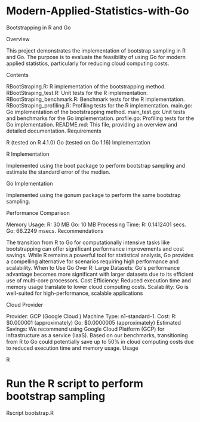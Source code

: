 # Modern-Applied-Statistics-with-Go
Bootstrapping in R and Go

Overview

This project demonstrates the implementation of bootstrap sampling in R and Go. The purpose is to evaluate the feasibility of using Go for modern applied statistics, particularly for reducing cloud computing costs.

Contents

RBootStraping.R: R implementation of the bootstrapping method.
RBootStraping_test.R: Unit tests for the R implementation.
RBootStraping_benchmark.R: Benchmark tests for the R implementation.
RBootStraping_profiling.R: Profiling tests for the R implementation.
main.go: Go implementation of the bootstrapping method.
main_test.go: Unit tests and benchmarks for the Go implementation.
profile.go: Profiling tests for the Go implementation.
README.md: This file, providing an overview and detailed documentation.
Requirements

R (tested on R 4.1.0)
Go (tested on Go 1.16)
Implementation

R Implementation

Implemented using the boot package to perform bootstrap sampling and estimate the standard error of the median.

Go Implementation

Implemented using the gonum package to perform the same bootstrap sampling.

Performance Comparison

Memory Usage:
R: 30 MB
Go: 10 MB
Processing Time:
R: 0.1412401 secs.
Go: 66.2249 msecs.
Recommendations

The transition from R to Go for computationally intensive tasks like bootstrapping can offer significant performance improvements and cost savings. While R remains a powerful tool for statistical analysis, Go provides a compelling alternative for scenarios requiring high performance and scalability. When to Use Go Over R: Large Datasets: Go's performance advantage becomes more significant with larger datasets due to its efficient use of multi-core processors. Cost Efficiency: Reduced execution time and memory usage translate to lower cloud computing costs. Scalability: Go is well-suited for high-performance, scalable applications

Cloud Provider

Provider: GCP (Google Cloud )
Machine Type: n1-standard-1.
Cost:
R: $0.000001 (approximately)
Go: $0.0000005 (approximately)
Estimated Savings: We recommend using Google Cloud Platform (GCP) for infrastructure as a service (IaaS). Based on our benchmarks, transitioning from R to Go could potentially save up to 50% in cloud computing costs due to reduced execution time and memory usage.
Usage

R

# Run the R script to perform bootstrap sampling
Rscript bootstrap.R
